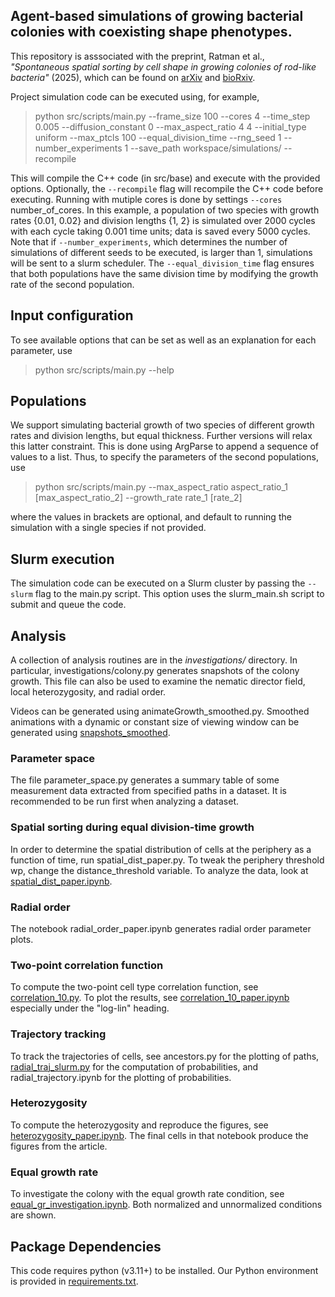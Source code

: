 ## Agent-based simulations of growing bacterial colonies with coexisting shape phenotypes.
This repository is asssociated with the preprint, Ratman et al., *"Spontaneous spatial sorting by cell shape in growing colonies of rod-like bacteria"* (2025), which can be found on [arXiv](https://doi.org/10.48550/arXiv.2501.11177) and [bioRxiv](https://doi.org/10.1101/2025.01.22.634274).

Project simulation code can be executed using, for example,

>  python src/scripts/main.py --frame_size 100 --cores 4 --time_step 0.005 --diffusion_constant 0 --max_aspect_ratio 4 4 --initial_type uniform --max_ptcls 100 --equal_division_time --rng_seed 1 --number_experiments 1 --save_path workspace/simulations/ --recompile
 

This will compile the C++ code (in src/base) and execute with the provided options. Optionally, the `--recompile` flag will recompile the C++ code before executing. Running with mutiple cores is done by settings `--cores` number_of_cores. In this example, a population of two species with growth rates {0.01, 0.02} and division lengths {1, 2} is simulated over 2000 cycles with each cycle taking 0.001 time units; data is saved every 5000 cycles. Note that if `--number_experiments`, which determines the number of simulations of different seeds to be executed, is larger than 1, simulations will be sent to a slurm scheduler. The `--equal_division_time` flag ensures that both populations have the same division time by modifying the growth rate of the second population.

## Input configuration
To see available options that can be set as well as an explanation for each parameter, use

 
> python src/scripts/main.py --help
 

## Populations
We support simulating bacterial growth of two species of different growth rates and division lengths, but equal thickness. Further versions will relax this latter constraint. This is done using ArgParse to append a sequence of values to a list. Thus, to specify the parameters of the second populations, use

 

> python src/scripts/main.py --max_aspect_ratio aspect_ratio_1 [max_aspect_ratio_2] --growth_rate rate_1 [rate_2]
 

where the values in brackets are optional, and default to running the simulation with a single species if not provided.

## Slurm execution
The simulation code can be executed on a Slurm cluster by passing the `--slurm` flag to the main.py script. This option uses the slurm_main.sh script to submit and queue the code.

## Analysis
A collection of analysis routines are in the *investigations/* directory. In particular, investigations/colony.py generates snapshots of the colony growth. This file can also be used to examine the nematic director field, local heterozygosity, and radial order.

Videos can be generated using animateGrowth_smoothed.py. Smoothed animations with a dynamic or constant size of viewing window can be generated using [snapshots_smoothed](investigations/tools/graphics/snapshots_smoothed.py).

### Parameter space
The file parameter_space.py generates a summary table of some measurement data extracted from specified paths in a dataset. It is recommended to be run first when analyzing a dataset.

### Spatial sorting during equal division-time growth
In order to determine the spatial distribution of cells at the periphery as a function of time, run spatial_dist_paper.py. To tweak the periphery threshold wp, change the distance_threshold variable. To analyze the data, look at [spatial_dist_paper.ipynb](investigations/spatial_dist_paper.ipynb).

### Radial order
The notebook radial_order_paper.ipynb generates radial order parameter plots.

### Two-point correlation function
To compute the two-point cell type correlation function, see [correlation_10.py](investigations/correlation_10.py). To plot the results, see [correlation_10_paper.ipynb](investigations/correlation_10_paper.ipynb) especially under the "log-lin" heading.

### Trajectory tracking
To track the trajectories of cells, see ancestors.py for the plotting of paths, [radial_traj_slurm.py](investigations/radial_traj_slurm.py) for the computation of probabilities, and radial_trajectory.ipynb for the plotting of probabilities.

### Heterozygosity
To compute the heterozygosity and reproduce the figures, see [heterozygosity_paper.ipynb](investigations/heterozygosity_paper.ipynb). The final cells in that notebook produce the figures from the article.

### Equal growth rate
To investigate the colony with the equal growth rate condition, see [equal_gr_investigation.ipynb](investigations/equal_gr_investigation.ipynb). Both normalized and unnormalized conditions are shown.


## Package Dependencies

This code requires python (v3.11+) to be installed. Our Python environment is provided in [requirements.txt](requirements.txt).


